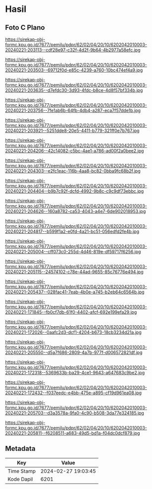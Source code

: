 # Hasil

## Foto C Plano

https://sirekap-obj-formc.kpu.go.id/7677/pemilu/pdpr/62/02/04/20/10/6202042010003-20240221-203113--cdf28e97-c32f-4d2f-9b64-4b2977a58efc.jpg

https://sirekap-obj-formc.kpu.go.id/7677/pemilu/pdpr/62/02/04/20/10/6202042010003-20240221-203503--69712f0d-e85c-4239-a760-10bc474ef4a9.jpg

https://sirekap-obj-formc.kpu.go.id/7677/pemilu/pdpr/62/02/04/20/10/6202042010003-20240221-203635--d7efdc30-3d93-4fdc-b8ce-4d8f57bf334b.jpg

https://sirekap-obj-formc.kpu.go.id/7677/pemilu/pdpr/62/02/04/20/10/6202042010003-20240221-203756--7fe1ab6b-64fb-4db4-a287-eca7f57dde1b.jpg

https://sirekap-obj-formc.kpu.go.id/7677/pemilu/pdpr/62/02/04/20/10/6202042010003-20240221-203921--5251dde8-20e5-4411-b779-321ff0e7b767.jpg

https://sirekap-obj-formc.kpu.go.id/7677/pemilu/pdpr/62/02/04/20/10/6202042010003-20240221-204206--42c14082-c5bc-4ae1-a786-ad00f2a0bee2.jpg

https://sirekap-obj-formc.kpu.go.id/7677/pemilu/pdpr/62/02/04/20/10/6202042010003-20240221-204303--e2fc1eac-116b-4aa8-bc82-0bba9fc68b2f.jpg

https://sirekap-obj-formc.kpu.go.id/7677/pemilu/pdpr/62/02/04/20/10/6202042010003-20240221-204404--b9b7c92f-dcfd-4992-9b8c-c9c9df73ebbc.jpg

https://sirekap-obj-formc.kpu.go.id/7677/pemilu/pdpr/62/02/04/20/10/6202042010003-20240221-204626--160a8782-ca53-4043-a4e7-6de902018953.jpg

https://sirekap-obj-formc.kpu.go.id/7677/pemilu/pdpr/62/02/04/20/10/6202042010003-20240221-204817--b599f1a2-e0fd-4a21-bc51-056edfd2fe4b.jpg

https://sirekap-obj-formc.kpu.go.id/7677/pemilu/pdpr/62/02/04/20/10/6202042010003-20240221-205004--cff073c0-255d-4d46-819e-df59717f6256.jpg

https://sirekap-obj-formc.kpu.go.id/7677/pemilu/pdpr/62/02/04/20/10/6202042010003-20240221-205115--24574102-c78e-44ad-9655-85c76776e494.jpg

https://sirekap-obj-formc.kpu.go.id/7677/pemilu/pdpr/62/02/04/20/10/6202042010003-20240221-205437--028fac41-7eab-4b0e-a745-b2eb64c6564b.jpg

https://sirekap-obj-formc.kpu.go.id/7677/pemilu/pdpr/62/02/04/20/10/6202042010003-20240221-171845--fb0cf7db-61f0-4402-afcf-692e199efa29.jpg

https://sirekap-obj-formc.kpu.go.id/7677/pemilu/pdpr/62/02/04/20/10/6202042010003-20240221-172026--0aafc2d3-dcf1-4204-b673-18cb3234d21a.jpg

https://sirekap-obj-formc.kpu.go.id/7677/pemilu/pdpr/62/02/04/20/10/6202042010003-20240221-205550--d5a7f686-2809-4a7b-977f-d006572821df.jpg

https://sirekap-obj-formc.kpu.go.id/7677/pemilu/pdpr/62/02/04/20/10/6202042010003-20240221-172318--5369633b-ba29-4ce1-9643-a647683c9be2.jpg

https://sirekap-obj-formc.kpu.go.id/7677/pemilu/pdpr/62/02/04/20/10/6202042010003-20240221-172432--f037eedc-e4bb-475e-a895-cf19d961ea08.jpg

https://sirekap-obj-formc.kpu.go.id/7677/pemilu/pdpr/62/02/04/20/10/6202042010003-20240221-205703--d3a3578a-9fa0-4c90-b508-3da77e324185.jpg

https://sirekap-obj-formc.kpu.go.id/7677/pemilu/pdpr/62/02/04/20/10/6202042010003-20240221-205811--f6208511-a683-49d5-bd1a-f04dc0dcf879.jpg


## Metadata

| Key        | Value               |
| ---------- | ------------------- |
| Time Stamp | 2024-02-27 19:03:45 |
| Kode Dapil | 6201                |



